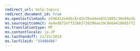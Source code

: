```yaml
---
redirect_url: help-topics
redirect_document_id: true
ms.openlocfilehash: e596412e4d6c8c42e70e44ee8311895c30e99a3b
ms.sourcegitcommit: 4a4ed872eff22663720296ae29c0e644286857f2
ms.translationtype: MT
ms.contentlocale: ja-JP
ms.lasthandoff: 11/15/2019
ms.locfileid: "33400486"
---
```

